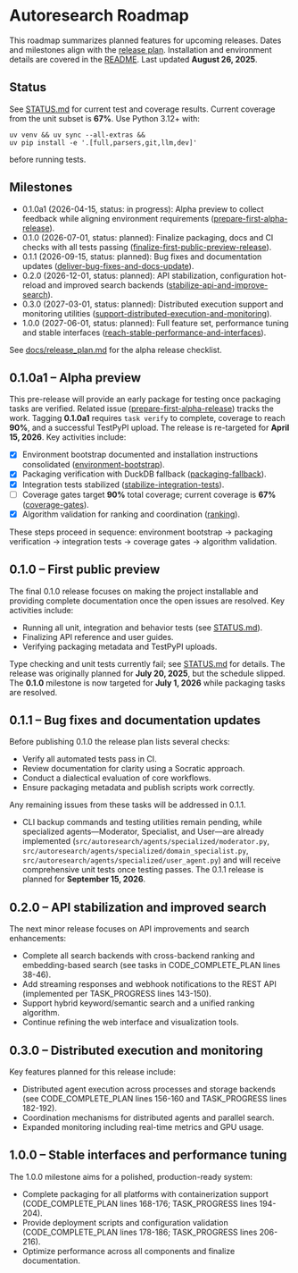 # Autoresearch Roadmap

This roadmap summarizes planned features for upcoming releases.
Dates and milestones align with the [release plan](docs/release_plan.md).
Installation and environment details are covered in the [README](README.md).
Last updated **August 26, 2025**.

## Status

See [STATUS.md](STATUS.md) for current test and coverage results. Current
coverage from the unit subset is **67%**. Use Python 3.12+ with:

```
uv venv && uv sync --all-extras &&
uv pip install -e '.[full,parsers,git,llm,dev]'
```

before running tests.

## Milestones

- 0.1.0a1 (2026-04-15, status: in progress): Alpha preview to collect
  feedback while aligning environment requirements
  ([prepare-first-alpha-release](issues/prepare-first-alpha-release.md)).
- 0.1.0 (2026-07-01, status: planned): Finalize packaging, docs and CI checks
  with all tests passing
  ([finalize-first-public-preview-release](
  issues/finalize-first-public-preview-release.md)).
- 0.1.1 (2026-09-15, status: planned): Bug fixes and documentation updates
  ([deliver-bug-fixes-and-docs-update](
  issues/deliver-bug-fixes-and-docs-update.md)).
- 0.2.0 (2026-12-01, status: planned): API stabilization, configuration
  hot-reload and improved search backends
  ([stabilize-api-and-improve-search](
  issues/stabilize-api-and-improve-search.md)).
- 0.3.0 (2027-03-01, status: planned): Distributed execution support and
  monitoring utilities
  ([support-distributed-execution-and-monitoring](
  issues/archive/support-distributed-execution-and-monitoring.md)).
- 1.0.0 (2027-06-01, status: planned): Full feature set, performance tuning
  and stable interfaces
  ([reach-stable-performance-and-interfaces](
  issues/reach-stable-performance-and-interfaces.md)).

See [docs/release_plan.md](docs/release_plan.md#alpha-release-checklist)
for the alpha release checklist.

## 0.1.0a1 – Alpha preview

This pre-release will provide an early package for testing once packaging tasks
are verified. Related issue
([prepare-first-alpha-release](issues/prepare-first-alpha-release.md)) tracks
the work. Tagging **0.1.0a1** requires `task verify` to complete, coverage to
reach **90%**, and a successful TestPyPI upload. The release is re-targeted for
**April 15, 2026**. Key activities include:

- [x] Environment bootstrap documented and installation instructions
  consolidated
  ([environment-bootstrap](issues/archive/document-environment-bootstrap.md)).
- [x] Packaging verification with DuckDB fallback
  ([packaging-fallback](issues/archive/verify-packaging-workflow-and-duckdb-fallback.md)).
- [x] Integration tests stabilized
  ([stabilize-integration-tests](issues/archive/stabilize-integration-tests.md)).
- [ ] Coverage gates target **90%** total coverage; current coverage is
  **67%** ([coverage-gates](issues/archive/add-coverage-gates-and-regression-checks.md)).
- [x] Algorithm validation for ranking and coordination
  ([ranking](issues/archive/validate-ranking-algorithms-and-agent-coordination.md)).

These steps proceed in sequence: environment bootstrap → packaging
verification → integration tests → coverage gates → algorithm validation.

## 0.1.0 – First public preview

The final 0.1.0 release focuses on making the project installable and
providing complete documentation once the open issues are resolved. Key
activities include:

- Running all unit, integration and behavior tests (see [STATUS.md](STATUS.md)).
- Finalizing API reference and user guides.
- Verifying packaging metadata and TestPyPI uploads.

Type checking and unit tests currently fail; see [STATUS.md](STATUS.md) for
details. The release was originally planned for **July 20, 2025**, but the
schedule slipped. The **0.1.0** milestone is now targeted for **July 1, 2026**
while packaging tasks are resolved.

## 0.1.1 – Bug fixes and documentation updates

Before publishing 0.1.0 the release plan lists several checks:

- Verify all automated tests pass in CI.
- Review documentation for clarity using a Socratic approach.
- Conduct a dialectical evaluation of core workflows.
- Ensure packaging metadata and publish scripts work correctly.

Any remaining issues from these tasks will be addressed in 0.1.1.

- CLI backup commands and testing utilities remain pending, while specialized
  agents—Moderator, Specialist, and User—are already implemented
  (`src/autoresearch/agents/specialized/moderator.py`,
  `src/autoresearch/agents/specialized/domain_specialist.py`,
  `src/autoresearch/agents/specialized/user_agent.py`) and will receive
  comprehensive unit tests once testing passes. The 0.1.1 release is planned for
  **September 15, 2026**.

## 0.2.0 – API stabilization and improved search

The next minor release focuses on API improvements and search enhancements:

- Complete all search backends with cross-backend ranking and
  embedding-based search (see tasks in CODE_COMPLETE_PLAN lines 38-46).
- Add streaming responses and webhook notifications to the REST API
  (implemented per TASK_PROGRESS lines 143-150).
- Support hybrid keyword/semantic search and a unified ranking algorithm.
- Continue refining the web interface and visualization tools.

## 0.3.0 – Distributed execution and monitoring

Key features planned for this release include:

- Distributed agent execution across processes and storage backends
  (see CODE_COMPLETE_PLAN lines 156-160 and TASK_PROGRESS lines 182-192).
- Coordination mechanisms for distributed agents and parallel search.
- Expanded monitoring including real-time metrics and GPU usage.

## 1.0.0 – Stable interfaces and performance tuning

The 1.0.0 milestone aims for a polished, production-ready system:

- Complete packaging for all platforms with containerization support
  (CODE_COMPLETE_PLAN lines 168-176; TASK_PROGRESS lines 194-204).
- Provide deployment scripts and configuration validation
  (CODE_COMPLETE_PLAN lines 178-186; TASK_PROGRESS lines 206-216).
- Optimize performance across all components and finalize documentation.

